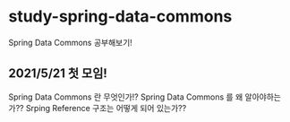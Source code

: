 # study-spring-data-commons
Spring Data Commons 공부해보기!


## 2021/5/21 첫 모임!
Spring Data Commons 란 무엇인가!?
Spring Data Commons 를 왜 알아야하는가??
Srping Reference 구조는 어떻게 되어 있는가??
